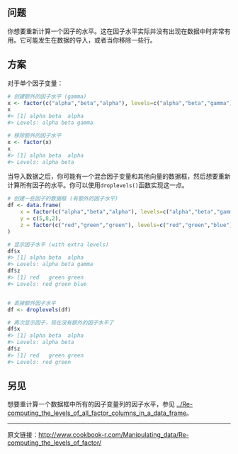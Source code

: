 ## 问题

你想要重新计算一个因子的水平。这在因子水平实际并没有出现在数据中时非常有用。它可能发生在数据的导入，或者当你移除一些行。

## 方案

对于单个因子变量：

```R
# 创建额外的因子水平 (gamma)
x <- factor(c("alpha","beta","alpha"), levels=c("alpha","beta","gamma"))
x
#> [1] alpha beta  alpha
#> Levels: alpha beta gamma

# 移除额外的因子水平
x <- factor(x)
x
#> [1] alpha beta  alpha
#> Levels: alpha beta
```

当导入数据之后，你可能有一个混合因子变量和其他向量的数据框，然后想要重新计算所有因子的水平。你可以使用`droplevels()`函数实现这一点。

```R
# 创建一些因子的数据框 (有额外的因子水平)
df <- data.frame(
    x = factor(c("alpha","beta","alpha"), levels=c("alpha","beta","gamma")),
    y = c(5,8,2),
    z = factor(c("red","green","green"), levels=c("red","green","blue"))
)

# 显示因子水平 (with extra levels)
df$x
#> [1] alpha beta  alpha
#> Levels: alpha beta gamma
df$z
#> [1] red   green green
#> Levels: red green blue


# 丢掉额外因子水平
df <- droplevels(df)

# 再次显示因子，现在没有额外的因子水平了
df$x
#> [1] alpha beta  alpha
#> Levels: alpha beta
df$z
#> [1] red   green green
#> Levels: red green
```

## 另见

想要重计算一个数据框中所有的因子变量列的因子水平，参见 [../Re-computing_the_levels_of_all_factor_columns_in_a_data_frame](http://www.cookbook-r.com/Manipulating_data/Re-computing_the_levels_of_all_factor_columns_in_a_data_frame)。

------

原文链接：<http://www.cookbook-r.com/Manipulating_data/Re-computing_the_levels_of_factor/>